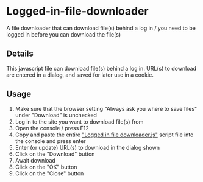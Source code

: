 # Logged-in-file-downloader
A file downloader that can download file(s) behind a log in / you need to be logged in before you can download the file(s)

## Details
This javascript file can download file(s) behind a log in. URL(s) to download are entered in a dialog, and saved for later use in a cookie.


## Usage
1. Make sure that the browser setting "Always ask you where to save files" under "Download" is unchecked
2. Log in to the site you want to download file(s) from
3. Open the console / press F12
4. Copy and paste the entire ["Logged in file downloader.js"](Logged%20in%20file%20downloader.js) script file into the console and press enter
5. Enter (or update) URL(s) to download in the dialog shown
6. Click on the "Download" button
7. Await download
8. Click on the "OK" button
9. Click on the "Close" button
